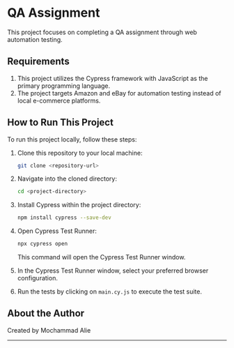 # QA Assignment

This project focuses on completing a QA assignment through web automation testing.

## Requirements

1. This project utilizes the Cypress framework with JavaScript as the primary programming language.
2. The project targets Amazon and eBay for automation testing instead of local e-commerce platforms.

## How to Run This Project

To run this project locally, follow these steps:

1. Clone this repository to your local machine:
   ```bash
   git clone <repository-url>
   ```
   
2. Navigate into the cloned directory:
   ```bash
   cd <project-directory>
   ```

3. Install Cypress within the project directory:
   ```bash
   npm install cypress --save-dev
   ```

4. Open Cypress Test Runner:
   ```bash
   npx cypress open
   ```
   This command will open the Cypress Test Runner window.

5. In the Cypress Test Runner window, select your preferred browser configuration.

6. Run the tests by clicking on `main.cy.js` to execute the test suite.

## About the Author

Created by Mochammad Alie

---
